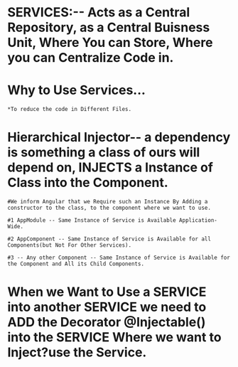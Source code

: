 # SERVICES:-- Acts as a Central Repository, as a Central Buisness Unit, Where You can Store, Where you can Centralize Code in.

  # Why to Use Services...
    *To reduce the code in Different Files.

  # Hierarchical Injector-- a dependency is something a class of ours will depend on, INJECTS a Instance of Class into the Component.
      
    #We inform Angular that we Require such an Instance By Adding a constructor to the class, to the component where we want to use.

    #1 AppModule -- Same Instance of Service is Available Application-Wide.

    #2 AppComponent -- Same Instance of Service is Available for all Components(but Not For Other Services).

    #3 -- Any other Component -- Same Instance of Service is Available for the Component and All its Child Components.

  # When we Want to Use a SERVICE into another SERVICE we need to ADD the Decorator @Injectable() into the SERVICE Where we want to Inject?use the Service.   